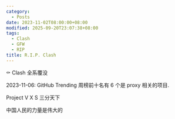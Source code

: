 ```yaml
---
category:
  - Posts
date: 2023-11-02T08:00:00+08:00
modified: 2025-09-20T23:07:38+08:00
tags:
  - Clash
  - GFW
  - RIP
title: R.I.P. Clash
---
```


:coffin: Clash 全系覆没

2023-11-06: GitHub Trending 周榜前十名有 6 个是 proxy 相关的项目.

Project V X S 三分天下

中国人民的力量是伟大的
